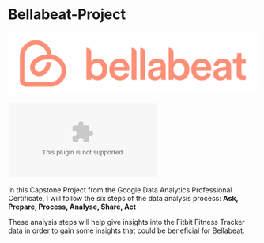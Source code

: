 # Bellabeat-Project

![Bellabeat](bella.png)

![Gantt Chart](Fitbit_Analysis_and_Project_Management.xlsx)



In this Capstone Project from the Google Data Analytics Professional Certificate, I will follow the six steps of the data analysis process:
**Ask, Prepare, Process, Analyse, Share, Act**

These analysis steps will help give insights into the Fitbit Fitness Tracker data in order to gain some insights that could be beneficial for Bellabeat.
